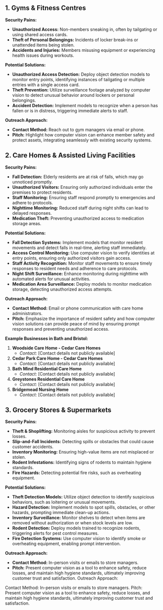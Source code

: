 ## 1. Gyms & Fitness Centres

**Security Pains:**

- **Unauthorized Access:** Non-members sneaking in, often by tailgating or using shared access cards.
- **Theft of Personal Belongings:** Incidents of locker break-ins or unattended items being stolen.
- **Accidents and Injuries:** Members misusing equipment or experiencing health issues during workouts.

**Potential Solutions:**

- **Unauthorized Access Detection:** Deploy object detection models to monitor entry points, identifying instances of tailgating or multiple entries with a single access card.
- **Theft Prevention:** Utilize surveillance footage analyzed by computer vision to detect unusual behavior around lockers or personal belongings.
- **Accident Detection:** Implement models to recognize when a person has fallen or is in distress, triggering immediate alerts to staff.

**Outreach Approach:**

- **Contact Method:** Reach out to gym managers via email or phone.
- **Pitch:** Highlight how computer vision can enhance member safety and protect assets, integrating seamlessly with existing security systems.

## 2. Care Homes & Assisted Living Facilities

**Security Pains:**

- **Fall Detection:** Elderly residents are at risk of falls, which may go unnoticed promptly.
- **Unauthorized Visitors:** Ensuring only authorized individuals enter the premises to protect residents.
- **Staff Monitoring:** Ensuring staff respond promptly to emergencies and adhere to protocols.
- **Nighttime Monitoring:** Reduced staff during night shifts can lead to delayed responses.
- **Medication Theft:** Preventing unauthorized access to medication storage areas.

**Potential Solutions:**

- **Fall Detection Systems:** Implement models that monitor resident movements and detect falls in real-time, alerting staff immediately.
- **Access Control Monitoring:** Use computer vision to verify identities at entry points, ensuring only authorized visitors gain access.
- **Staff Activity Recognition:** Monitor staff movements to ensure timely responses to resident needs and adherence to care protocols.
- **Night Shift Surveillance:** Enhance monitoring during nighttime with automated alerts for unusual activities.
- **Medication Area Surveillance:** Deploy models to monitor medication storage, detecting unauthorized access attempts.

**Outreach Approach:**

- **Contact Method:** Email or phone communication with care home administrators.
- **Pitch:** Emphasize the importance of resident safety and how computer vision solutions can provide peace of mind by ensuring prompt responses and preventing unauthorized access.

**Example Businesses in Bath and Bristol:**

1. **Woodside Care Home - Cedar Care Homes**
   - *Contact:* [Contact details not publicly available]
2. **Cedar Park Care Home - Cedar Care Homes**
   - *Contact:* [Contact details not publicly available]
3. **Bath Mind Residential Care Home**
   - *Contact:* [Contact details not publicly available]
4. **Greystones Residential Care Home**
   - *Contact:* [Contact details not publicly available]
5. **Bridgemead Nursing Home**
   - *Contact:* [Contact details not publicly available]

## 3. Grocery Stores & Supermarkets

**Security Pains:**

- **Theft & Shoplifting:** Monitoring aisles for suspicious activity to prevent losses.
- **Slip-and-Fall Incidents:** Detecting spills or obstacles that could cause customer accidents.
- **Inventory Monitoring:** Ensuring high-value items are not misplaced or stolen.
- **Rodent Infestations:** Identifying signs of rodents to maintain hygiene standards.
- **Fire Hazards:** Detecting potential fire risks, such as overheating equipment.

**Potential Solutions:**

- **Theft Detection Models:** Utilize object detection to identify suspicious behaviors, such as loitering or unusual movements.
- **Hazard Detection:** Implement models to spot spills, obstacles, or other hazards, prompting immediate clean-up actions.
- **Inventory Surveillance:** Monitor shelves to detect when items are removed without authorization or when stock levels are low.
- **Rodent Detection:** Deploy models trained to recognize rodents, triggering alerts for pest control measures.
- **Fire Detection Systems:** Use computer vision to identify smoke or overheating equipment, enabling prompt intervention.

**Outreach Approach:**

- **Contact Method:** In-person visits or emails to store managers.
- **Pitch:** Present computer vision as a tool to enhance safety, reduce losses, and maintain high hygiene standards, ultimately improving customer trust and satisfaction.
Outreach Approach:

Contact Method: In-person visits or emails to store managers.
Pitch: Present computer vision as a tool to enhance safety, reduce losses, and maintain high hygiene standards, ultimately improving customer trust and satisfaction.
